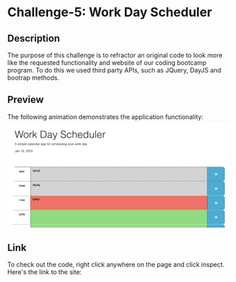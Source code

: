# Challenge-5: Work Day Scheduler

## Description

The purpose of this challenge is to refractor an original code to look more like the requested functionality and website of our coding bootcamp program. To do this we used third party APIs, such as JQuery, DayJS and bootrap methods.

## Preview


The following animation demonstrates the application functionality:
<img src="Preview.png">


## Link
To check out the code, right click anywhere on the page and click inspect. Here's the link to the site: 

